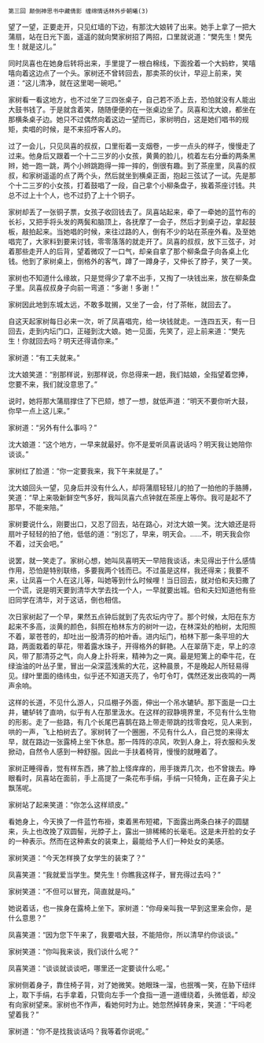     第三回 颠倒神思书中藏倩影 缠绵情话林外步朝曦(3) 

   望了一望，正要走开，只见红墙的下边，有那沈大娘转了出来。她手上拿了一把大蒲扇，站在日光下面，遥遥的就向樊家树招了两招，口里就说道：“樊先生！樊先生！就是这儿。”

   同时凤喜也在她身后转将出来，手里提了一根白棉线，下面拴着一个大蚂蚱，笑嘻嘻向着这边点了一个头。家树还不曾转回去，那卖茶的伙计，早迎上前来，笑道：“这儿清净，就在这里喝一碗吧。”

   家树看一看这地方，也不过坐了三四张桌子，自己若不添上去，恐怕就没有人能出大鼓书钱了。于是就含着笑，随随便便的在一张桌边坐了。凤喜和沈大娘，都坐在那横条桌子边。她只不过偶然向着这边一望而已，家树明白，这是她们唱书的规矩，卖唱的时候，是不来招呼客人的。

   过了一会儿，只见凤喜的叔叔，口里衔着一支烟卷，一步一点头的样子，慢慢走了过来。他身后又跟着一个十二三岁的小女孩，黄黄的脸儿，梳着左右分垂的两条黑辫，她一跑一跳，两个小辫跳跑得一摔一摔的，倒很有趣。到了茶座里，凤喜的叔叔，和家树遥遥的点了两个头，然后就坐到横桌正面，抱起三弦试了一试。先是那个十二三岁的小女孩，打着鼓唱了一段，自己拿个小柳条盘子，挨着茶座讨钱。共总不过上十个人，也不过扔了上十个铜子。

   家树却丢了一张铜子票，女孩子收回钱去了。凤喜站起来，牵了一牵她的蓝竹布的长衫，又把手将头发的两鬓和脑顶上，各抚摩了一会子，然后才到桌子边，拿起鼓板，敲拍起来。当她唱的时候，来往过路的人，倒有不少的站在茶座外看。及至她唱完了，大家料到要来讨钱，零零落落的就走开了。凤喜的叔叔，放下三弦子，对着那些走开人的后背，望着微叹了一口气，却亲自拿了那个柳条盘子向各桌上化钱。他到了家树桌上，倒格外的客气，蹲了一蹲身子，又伸长了脖子，笑了一笑。

   家树也不知道什么缘故，只是觉得少了拿不出手，又掏了一块钱出来，放在柳条盘子里。凤喜叔叔身子向前一弯道：“多谢！多谢！”

   家树因此地到东城太远，不敢多耽搁，又坐了一会，付了茶帐，就回去了。

   自这天起家树每日必来一次，听了凤喜唱完，给一块钱就走。一连四五天，有一日回去，走到内坛门口，正碰到沈大娘。她一见面，先笑了，迎上前来道：“樊先生！你就回去吗？明天还得请你来。”

   家树道：“有工夫就来。”

   沈大娘笑道：“别那样说，别那样说，你总得来一趟，我们姑娘，全指望着您捧，您要不来，我们就没意思了。”

   说时，她将那大蒲扇撑住了下巴颏，想了一想，就低声道：“明天不要你听大鼓，你早一点上这儿来。”

   家树道：“另外有什么事吗？”

   沈大娘道：“这个地方，一早来就最好。你不是爱听凤喜说话吗？明天我让她陪你谈谈。”

   家树红了脸道：“你一定要我来，我下午来就是了。”

   沈大娘回头一望，见身后并没有什么人，却将蒲扇轻轻儿的拍了一拍他的手胳膊，笑道：“早上来吸新鲜空气多好，我叫凤喜六点钟就在茶座上等你。我可是起不了那早，不能来陪。”

   家树要说什么，刚要出口，又忍了回去，站在路心，对沈大娘一笑。沈大娘还是将扇叶子轻轻的拍了他，低低的道：“别忘了，早来，明天会。……不，明天我会你不着，过天会吧。”

   说罢，就一笑走了。家树心想，她叫凤喜明天一早陪我谈话，未见得出于什么感情作用，恐怕是特别联络，多要我两个钱而已。不过虽是这样，我还得来；我要不来，让凤喜一个人在这儿等，叫她等到什么时候哩！当日回去，就对伯和夫妇撒了一个谎，说是明天要到清华大学去找一个人，一早就要出城。伯和夫妇知道他有些旧同学在清华，对于这话，倒也相信。

   次日家树起了一个早，果然五点钟后就到了先农坛内守了。那个时候，太阳在东方起来不多高，淡黄的颜色，斜照在柏林东方的树叶一边，在林深处的柏树，太阳照不着，翠苍苍的，却吐出一股清芬的柏叶香。进内坛门，柏林下那一条平坦的大路，两面栽着的草花，带着露水珠子，开得格外的鲜艳。人在翠荫下走，早上的凉风，带了那清芬之气，向人身上扑将来，精神为之一爽。最是短篱上的牵牛花，在绿油油的叶丛子里，冒出一朵深蓝浅紫的大花，这种晨景，不是晚起人所轻易得见。绿叶里面的络纬虫，似乎还不知道天亮了，令叮令叮，偶然还发出夜鸣的一两声余响。

   这样的长道，不见什么游人，只瓜棚子外面，伸出一个吊水辘轳。那下面是一口土井，辘轳转了直响，似乎有人在那里汲水。在这样的寂静境界里，不见有什么生物的形影。走了一些路，有几个长尾巴喜鹊在路上带走带跳的找零食吃，见人来到，哄的一声，飞上柏树去了。家树转了一个圈圈，不见有什么人，自己觉的来得太早，就在路边一张露椅上坐下休息。那一阵阵的凉风，吹到人身上，将衣服和头发掀动，自然令人感到一种舒服。因此一手扶着椅背，慢慢的就睡着了。

   家树正睡得香，觉有样东西，拂了脸上怪痒痒的，用手拨弄几次，也不曾拨去。睁眼看时，凤喜站在面前，手上高提了一条花布手绢，手绢一只犄角，正在鼻子尖上飘荡呢。

   家树站了起来笑道：“你怎么这样顽皮。”

   看她身上，今天换了一件蓝竹布褂，束着黑布短裙，下面露出两条白袜子的圆腿来，头上也改挽了双圆髻，光脖子上，露出一排稀稀的长毫毛。这是未开脸的女子的一种表示。然而在这种素女的装束上，最能给予人们一种处女的美感。

   家树笑道：“今天怎样换了女学生的装束了？”

   凤喜笑道：“我就爱当学生。樊先生！你瞧我这样子，冒充得过去吗？”

   家树笑道：“不但可以冒充，简直就是吗。”

   她说着话，也一挨身在露椅上坐下。家树道：“你母亲叫我一早到这里来会你，是什么意思？”

   凤喜笑道：“因为您下午来了，我要唱大鼓，不能陪你，所以清早约你谈谈。”

   家树笑道：“你叫我来谈，我们谈什么呢？”

   凤喜笑道：“谈谈就谈谈吧，哪里还一定要谈什么呢。”

   家树侧着身子，靠住椅子背，对了她微笑。她眼珠一溜，也抿嘴一笑，在胁下纽绊上，取下手绢，右手拿着，只管向左手一个食指一道一道缠绕着，头微低着，却没有向家树望来。家树也不作声，看她何时为止。她忽然掉转身来，笑道：“干吗老望着我？”

   家树道：“你不是找我谈话吗？我等着你说呢。”

